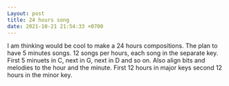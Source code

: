 ```yaml
---
Layout: post
title: 24 hours song
date: 2021-10-21 21:54:33 +0700
---
```

I am thinking would be cool to make a 24 hours compositions. The plan
to have 5 minutes songs. 12 songs per hours, each song in the separate
key. First 5 minuets in C, next in G, next in D and so on. Also align
bits and melodies to the hour and the minute. First 12 hours in major
keys second 12 hours in the minor key.
